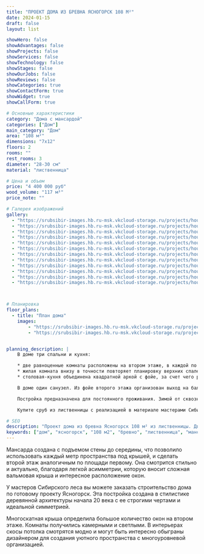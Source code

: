 ```yaml
---
title: "ПРОЕКТ ДОМА ИЗ БРЕВНА ЯСНОГОРСК 108 М²"
date: 2024-01-15
draft: false
layout: list

showHero: false
showAdvantages: false
showProjects: false
showServices: false
showTechnology: false
showStages: false
showOurJobs: false
showReviews: false
showCategories: true
showContactForm: true
showWidget: true
showCallForm: true

# Основные характеристики
category: "Дома с мансардой"
categories: ["Дом"]
main_category: "Дом"
area: "108 м²"
dimensions: "7x12"
floors: 2
rooms: ""
rest_rooms: 3
diameter: "28-30 см"
material: "лиственница"

# Цена и объем
price: "4 400 000 руб"
wood_volume: "117 м³"
price_note: ""

# Галерея изображений
gallery:
  - "https://srubsibir-images.hb.ru-msk.vkcloud-storage.ru/projects/houses/dom-yasnogorsk-108/dom-13-1.jpg"
  - "https://srubsibir-images.hb.ru-msk.vkcloud-storage.ru/projects/houses/dom-yasnogorsk-108/dom-13-2.jpg"
  - "https://srubsibir-images.hb.ru-msk.vkcloud-storage.ru/projects/houses/dom-yasnogorsk-108/dom-13-3.jpg"
  - "https://srubsibir-images.hb.ru-msk.vkcloud-storage.ru/projects/houses/dom-yasnogorsk-108/dom-13-4.jpg"
  - "https://srubsibir-images.hb.ru-msk.vkcloud-storage.ru/projects/houses/dom-yasnogorsk-108/dom-13-5.jpg"
  - "https://srubsibir-images.hb.ru-msk.vkcloud-storage.ru/projects/houses/dom-yasnogorsk-108/dom-13-6.jpg"
  - "https://srubsibir-images.hb.ru-msk.vkcloud-storage.ru/projects/houses/dom-yasnogorsk-108/dom-13-7.jpg"
  - "https://srubsibir-images.hb.ru-msk.vkcloud-storage.ru/projects/houses/dom-yasnogorsk-108/dom-13-8.jpg"
  - "https://srubsibir-images.hb.ru-msk.vkcloud-storage.ru/projects/houses/dom-yasnogorsk-108/dom-13-9.jpg"
  - "https://srubsibir-images.hb.ru-msk.vkcloud-storage.ru/projects/houses/dom-yasnogorsk-108/dom-13-10.jpg"
  - "https://srubsibir-images.hb.ru-msk.vkcloud-storage.ru/projects/houses/dom-yasnogorsk-108/dom-13-11.png"
  - "https://srubsibir-images.hb.ru-msk.vkcloud-storage.ru/projects/houses/dom-yasnogorsk-108/dom-13-12.png"



# Планировка
floor_plans:
  - title: "План дома"
    images:
        - "https://srubsibir-images.hb.ru-msk.vkcloud-storage.ru/projects/houses/dom-yasnogorsk-108/dom-13-11.png"
        - "https://srubsibir-images.hb.ru-msk.vkcloud-storage.ru/projects/houses/dom-yasnogorsk-108/dom-13-12.png"


planning_description: |
    В доме три спальни и кухня:

    * две равноценные комнаты расположены на втором этаже, в каждой по два окна и выход в фойе;
    * жилая комната внизу в точности повторяет планировку верхних спален;
    * столовая-кухня объединена квадратной аркой с фойе, за счет чего расширено пространство этого помещения и возможно интересное зонирование интерьера.

    В доме один санузел. Из фойе второго этажа организован выход на балкон, расположенный вдоль короткой стены дома. Вы сможете наслаждаться свежим воздухом приятного летнего утра, еще не спускаясь вниз, просто выйдя из спальни.

    Постройка предназначена для постоянного проживания. Зимой от сквозняков и холода внутреннее пространство защитят несколько вспомогательных помещений у входа. Теплый тамбур внутри общего периметра здания ведет в прихожую, в которой расположена двупролетная лестница для входа в мансарду. До жилых помещений сквозняки не доходят, потому что двери в них выходят в небольшие фойе.

    Купите сруб из лиственницы с реализацией в материале мастерами Сибирского леса, и ваш дом простоит больше 100 лет, радуя хозяев теплом и естественной красотой фактуры натурального дерева.

# SEO
description: "Проект дома из бревна Ясногорск 108 м² из лиственницы. Двухэтажный дом с мансардой и балконом, диаметр бревна 28-30 см."
keywords: ["дом", "ясногорск", "108 м2", "бревно", "лиственница", "мансарда", "балкон"]
---
```


Мансарда создана с подъемом стены до середины, что позволило использовать каждый метр пространства под крышей, и сделать второй этаж аналогичным по площади первому. Она смотрится стильно и актуально, благодаря легкой асимметрии, которую вносит сложная вальмовая крыша и интересное расположение окон.

У мастеров Сибирского леса вы можете заказать строительство дома по готовому проекту Ясногорск. Эта постройка создана в стилистике деревянной архитектуры начала 20 века с ее строгими чертами и идеальной симметрией.

Многоскатная крыша определила большое количество окон на втором этаже. Комнаты получились камерными и светлыми. В интерьерах скосы потолка смотрятся модно и могут быть интересно обыграны дизайнером для создания уютного пространства с многоуровневой организацией.